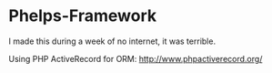 Phelps-Framework
================

I made this during a week of no internet, it was terrible.


Using PHP ActiveRecord for ORM: http://www.phpactiverecord.org/
